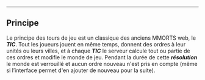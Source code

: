 ____
## Principe
Le principe des tours de jeu est un classique des anciens MMORTS web, le **_TIC_**. Tout les joueurs jouent en même temps, donnent des ordres à leur unités ou leurs villes, et à chaque **_TIC_** le serveur calcule tout ou partie de ces ordres et modifie le monde de jeu. Pendant la durée de cette **_résolution_** le monde est verrouillé et aucun ordre nouveau n'est pris en compte (même si l’interface permet d'en ajouter de nouveau pour la suite).

